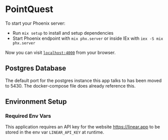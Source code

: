 # PointQuest

To start your Phoenix server:

- Run `mix setup` to install and setup dependencies
- Start Phoenix endpoint with `mix phx.server` or inside IEx with `iex -S mix phx.server`

Now you can visit [`localhost:4000`](http://localhost:4000) from your browser.

## Postgres Database

The default port for the postgres instance this app talks to has been moved to 5430. The docker-compose file does already reference this.

## Environment Setup

### Required Env Vars

This application requires an API key for the website https://linear.app to be stored
in the env var `LINEAR_API_KEY` at runtime.

